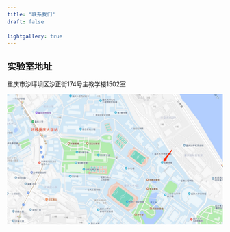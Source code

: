 ```yaml
---
title: "联系我们"
draft: false

lightgallery: true
---
```


## 实验室地址
重庆市沙坪坝区沙正街174号主教学楼1502室

![Contact](./map.jpg)